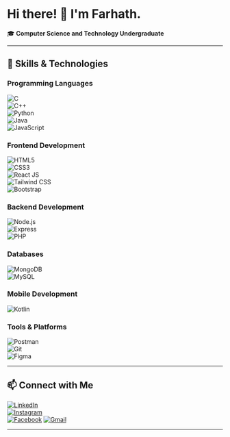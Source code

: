 # Hi there! 👋 I'm Farhath.  

🎓 **Computer Science and Technology Undergraduate**    

---
## 🚀 Skills & Technologies  

### **Programming Languages**  
![C](https://img.shields.io/badge/Code-C-blue)  
![C++](https://img.shields.io/badge/Code-C++-blueviolet)  
![Python](https://img.shields.io/badge/Code-Python-yellow)  
![Java](https://img.shields.io/badge/Code-Java-red)  
![JavaScript](https://img.shields.io/badge/Code-JavaScript-yellowgreen)  

### **Frontend Development**  
![HTML5](https://img.shields.io/badge/Frontend-HTML5-orange)  
![CSS3](https://img.shields.io/badge/Frontend-CSS3-blue)  
![React JS](https://img.shields.io/badge/Framework-ReactJS-lightblue)  
![Tailwind CSS](https://img.shields.io/badge/Design-Tailwind%20CSS-teal)  
![Bootstrap](https://img.shields.io/badge/Design-Bootstrap-purple)  

### **Backend Development**  
![Node.js](https://img.shields.io/badge/Backend-Node.js-green)  
![Express](https://img.shields.io/badge/Backend-Express-black)  
![PHP](https://img.shields.io/badge/Backend-PHP-darkblue)  

### **Databases**  
![MongoDB](https://img.shields.io/badge/Database-MongoDB-brightgreen)  
![MySQL](https://img.shields.io/badge/Database-MySQL-blue)  

### **Mobile Development**  
![Kotlin](https://img.shields.io/badge/Mobile-Kotlin-purple)  

### **Tools & Platforms**  
![Postman](https://img.shields.io/badge/Tool-Postman-orange)  
![Git](https://img.shields.io/badge/VersionControl-Git-red)  
![Figma](https://img.shields.io/badge/Design-Figma-yellow)  

---

## 📫 Connect with Me  

[![LinkedIn](https://img.shields.io/badge/LinkedIn-blue?logo=linkedin&logoColor=white)](https://www.linkedin.com/in/rahman-farhath-a3062a29b?utm_source=share&utm_campaign=share_via&utm_content=profile&utm_medium=android_app)  
[![Instagram](https://img.shields.io/badge/Instagram-E4405F?logo=instagram&logoColor=white)](https://www.instagram.com/frfarha_21/profilecard/?igsh=a2xnYndiZ3NncmJu)  
[![Facebook](https://img.shields.io/badge/Facebook-1877F2?logo=facebook&logoColor=white)]([https://facebook.com/yourprofile](https://www.facebook.com/rahman.farhath.7?mibextid=ZbWKwL))  
[![Gmail](https://img.shields.io/badge/Email-red?logo=gmail&logoColor=white)](frfarhath21@gmail.com)  

---

